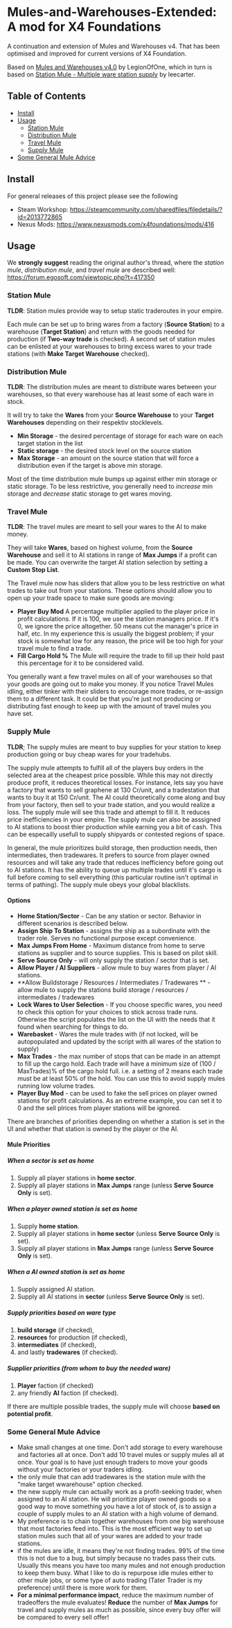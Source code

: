 # Mules-and-Warehouses-Extended: A mod for X4 Foundations
A continuation and extension of Mules and Warehouses v4.
That has been optimised and improved for current versions of X4 Foundation.

Based on [Mules and Warehouses v4.0](https://forum.egosoft.com/viewtopic.php?t=417350) by LegionOfOne, which in turn is based on [Station Mule - Multiple ware station supply](https://forum.egosoft.com/viewtopic.php?f=181&t=411837) by leecarter.

## Table of Contents

- [Install](#install)
- [Usage](#usage)
    - [Station Mule](#station-mule)
    - [Distribution Mule](#distribution-mule)
    - [Travel Mule](#travel-mule)
    - [Supply Mule](#supply-mule)
- [Some General Mule Advice](#some-general-mule-advice)

## Install
For general releases of this project please see the following

* Steam Workshop: https://steamcommunity.com/sharedfiles/filedetails/?id=2013772865
* Nexus Mods: https://www.nexusmods.com/x4foundations/mods/416

## Usage

We **strongly suggest** reading the original author's thread, where the *station mule*, *distribution mule*, and *travel mule* are described well:
https://forum.egosoft.com/viewtopic.php?t=417350

### Station Mule
**TLDR**: Station mules provide way to setup static traderoutes in your empire.

Each mule can be set up to bring wares from a factory (**Source Station**) to a warehouse (**Target Station**) and return with the goods needed for production (if **Two-way trade** is checked).
A second set of station mules can be enlisted at your warehouses to bring excess wares to your trade stations (with **Make Target Warehouse** checked).

### Distribution Mule
**TLDR**: The distribution mules are meant to distribute wares between your warehouses, so that every warehouse has at least some of each ware in stock.

It will try to take the **Wares** from your **Source Warehouse** to your **Target Warehouses** depending on their respektiv stocklevels.

- **Min Storage** - the desired percentage of storage for each ware on each target station in the list
- **Static storage** - the desired stock level on the source station
- **Max Storage** - an amount on the source station that will force a distribution even if the target is above min storage.

Most of the time distribution mule bumps up against either min storage or static storage. To be less restrictive, you generally need to *increase* min storage and *decrease* static storage to get wares moving.

### Travel Mule
**TLDR**: The travel mules are meant to sell your wares to the AI to make money.

They will take **Wares**, based on highest volume, from the **Source Warehouse** and sell it to AI stations in range of **Max Jumps** if a profit can be made.
You can overwrite the target AI station selection by setting a **Custom Stop List**.

The Travel mule now has sliders that allow you to be less restrictive on what trades to take out from your stations. These options should allow you to open up your trade space to make sure goods are moving:

- **Player Buy Mod** A percentage multiplier applied to the player price in profit calculations. If it is 100, we use the station managers price. If it's 0, we ignore the price altogether. 50 means cut the manager's price in half, etc. In my experience this is usually the biggest problem; if your stock is somewhat low for any reason, the price will be too high for your travel mule to find a trade.
- **Fill Cargo Hold %** The Mule will require the trade to fill up their hold past this percentage for it to be considered valid.

You generally want a few travel mules on all of your warehouses so that your goods are going out to make you money. If you notice Travel Mules idling, either tinker with their sliders to encourage more trades, or re-assign them to a different task. It could be that you're just not producing or distributing fast enough to keep up with the amount of travel mules you have set.


### Supply Mule
**TLDR**; The supply mules are meant to buy supplies for your station to keep production going or buy cheap wares for your tradehubs.

The supply mule attempts to fulfill all of the players buy orders in the selected area at the cheapest price possible. While this may not directly produce profit, it reduces theoretical losses. For instance, lets say you have a factory that wants to sell graphene at 130 Cr/unit, and a tradestation that wants to buy it at 150 Cr/unit. The AI could theoretically come along and buy from your factory, then sell to your trade station, and you would realize a loss. The supply mule will see this trade and attempt to fill it. It reduces price inefficiencies in your empire.
The supply mule can also be asssigned to AI stations to boost thier production while earning you a bit of cash. This can be especailly usefull to supply shipyards or contested regions of space.

In general, the mule prioritizes build storage, then production needs, then intermediates, then tradewares. It prefers to source from player owned resources and will take any trade that reduces inefficiency before going out to AI stations. It has the ability to queue up multiple trades until it's cargo is full before coming to sell everything (this particular routine isn't optimal in terms of pathing). The supply mule obeys your global blacklists.

#### Options

- **Home Station/Sector** - Can be any station or sector. Behavior in different scenarios is described below.
- **Assign Ship To Station** - assigns the ship as a subordinate with the trader role. Serves no functional purpose except convenience.
- **Max Jumps From Home** - Maximum distance from home to serve stations as supplier and to source supplies. This is based on pilot skill.
- **Serve Source Only** - will only supply the station / sector that is set.
- **Allow Player / AI Suppliers** - allow mule to buy wares from player / AI stations.
- **Allow Buildstorage / Resources / Intermediates / Tradewares ** - allow mule to supply the stations build storage / resources / intermediates / tradewares
- **Lock Wares to User Selection** - If you choose specific wares, you need to check this option for your choices to stick across trade runs. Otherwise the script populates the list on the UI with the needs that it found when searching for things to do.
- **Warebasket** - Wares the mule trades with (if not locked, will be autopopulated and updated by the script with all wares of the station to supply)
- **Max Trades** - the max number of stops that can be made in an attempt to fill up the cargo hold. Each trade will have a minimum size of (100 / MaxTrades)% of the cargo hold full. i.e. a setting of 2 means each trade must be at least 50% of the hold. You can use this to avoid supply mules running low volume trades.
- **Player Buy Mod** - can be used to fake the sell prices on player owned stations for profit calculations. As an extreme example, you can set it to 0 and the sell plrices from player stations will be ignored.

There are branches of priorities depending on whether a station is set in the UI and whether that station is owned by the player or the AI.

#### Mule Priorities
##### When a sector is set as home
1. Supply all player stations in **home sector**.
2. Supply all player stations in **Max Jumps** range (unless **Serve Source Only** is set).

##### When a player owned station is set as home
1. Supply **home station**.
2. Supply all player stations in **home sector** (unless **Serve Source Only** is set).
3. Supply all player stations in **Max Jumps** range (unless **Serve Source Only** is set).

##### When a AI owned station is set as home
1. Supply assigned AI station.
2. Supply all AI stations in **sector** (unless **Serve Source Only** is set).

##### Supply priorities based on ware type

1. **build storage** (if checked),
2. **resources** for production (if checked),
3. **intermediates** (if checked),
2.  and lastly **tradewares** (if checked).

##### Supplier priorities (from whom to buy the needed ware)

1. **Player** faction (if checked)
2. any friendly **AI** faction (if checked).

If there are multiple possible trades, the supply mule will choose **based on potential profit**.

### Some General Mule Advice
- Make small changes at one time. Don't add storage to every warehouse and factories all at once. Don't add 10 travel mules or supply mules all at once. Your goal is to have just enough traders to move your goods without your factories or your traders idling. 
- the only mule that can add tradewares is the station mule with the "make target wwarehouse" option checked.
- the new supply mule can actually work as a profit-seeking trader, when assigned to an AI station. He will prioritize player owned goods so a good way to move something you have a lot of stock of, is to assign a couple of supply mules to an AI station with a high volume of demand. 
- My preference is to chain together warehouses from one big warehouse that most factories feed into. This is the most efficient way to set up station mules such that all of your wares are added to your trade stations.
- if the mules are idle, it means they're not finding trades. 99% of the time this is not due to a bug, but simply because no trades pass their cuts. Usually this means you have too many mules and not enough production to keep them busy. What I like to do is repurpose idle mules either to other mule jobs, or some type of auto trading (Tater Trader is my preference) until there is more work for them.
- **For a minimal performance impact**, reduce the maximum number of tradeoffers the mule evaluates! **Reduce** the number of **Max Jumps** for travel and supply mules as much as possible, since every buy offer will be compared to every sell offer!
